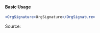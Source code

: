 #### Basic Usage

```jsx
<OrgSignature>OrgSignature</OrgSignature>
```

Source:

```js { "file": "./OrgSignature.js" }
```
